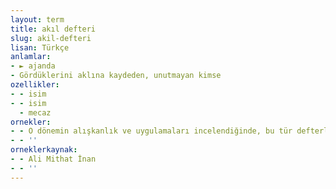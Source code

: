 ```yaml
---
layout: term
title: akıl defteri
slug: akil-defteri
lisan: Türkçe
anlamlar:
- ► ajanda
- Gördüklerini aklına kaydeden, unutmayan kimse
ozellikler:
- - isim
- - isim
  - mecaz
ornekler:
- - O dönemin alışkanlık ve uygulamaları incelendiğinde, bu tür defterlerin bir akıl defteri, hatıra defteri ve iş izlenimi için not alma defteri olarak kullanımının yaygın olduğunu göstermektedir.
- - ''
orneklerkaynak:
- - Ali Mithat İnan
- - ''
---
```

